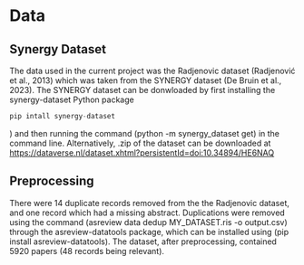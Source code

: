 # Data 

## Synergy Dataset
The data used in the current project was the Radjenovic dataset (Radjenović et al., 2013) which was taken from the SYNERGY dataset (De Bruin et al., 2023). The SYNERGY
dataset can be donwloaded by first installing the synergy-dataset Python package 

````python
pip intall synergy-dataset
````

) and then running the command (python -m
synergy_dataset get) in the command line. Alternatively, .zip of the dataset can be downloaded at https://dataverse.nl/dataset.xhtml?persistentId=doi:10.34894/HE6NAQ

## Preprocessing 
There were 14 duplicate records removed from the the Radjenovic dataset, and one record which had a missing abstract. Duplications were removed using the command
(asreview data dedup MY_DATASET.ris -o output.csv) through the asreview-datatools package, which can be installed using (pip install asreview-datatools). The dataset, after preprocessing, contained 5920 papers (48 records being relevant). 
